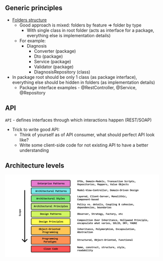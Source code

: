 ## Generic principles
* [Folders structure](https://softwareengineering.stackexchange.com/questions/338597/folder-by-type-or-folder-by-feature)
    * Good approach is mixed: folders by feature => folder by type
        * With single class in root folder (acts as interface for a package, everything else is implementation details)
    * For example:
        * Diagnosis
            * Converter (package)
            * Dto (package)
            * Service (package)
            * Validator (package)
            * DiagnosisRepository (class)
* In package root should be only 1 class (as package interface), everything else should be hidden in folders (as implementation details)
    * Package interface examples - @RestController, @Service, @Repository
 
## API
`API` - defines interfaces through which interactions happen (REST/SOAP)
* Trick to write good API:
    * Think of yourself as of API consumer, what should perfect API look like?
    * Write some client-side code for not existing API to have a better understanding

## Architecture levels
![](images/component-architecture-levels.png)
